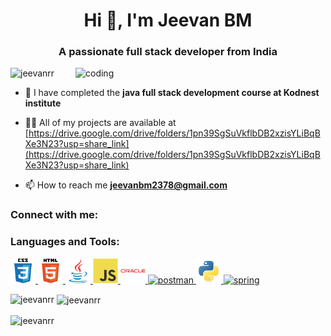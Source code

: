 <h1 align="center">Hi 👋, I'm Jeevan BM</h1>
<h3 align="center">A passionate full stack developer from India</h3>
<img align="right" alt="coding" width="400" src="https://camo.githubusercontent.com/a335a32660f02bd6ec0ffee9cdb23b8e95a5c50efa826d6ceca31f3a8ca72527/68747470733a2f2f6d656469612e74656e6f722e636f6d2f427162496854344d62376341414141642f70726f6772616d6d65722d726f756e6465642d65646765732e676966">
<p align="left"> <img src="https://komarev.com/ghpvc/?username=jeevanrr&label=Profile%20views&color=0e75b6&style=flat" alt="jeevanrr" /> </p>

- 🌱 I have completed the **java full stack development course at Kodnest institute**

- 👨‍💻 All of my projects are available at [https://drive.google.com/drive/folders/1pn39SgSuVkflbDB2xzisYLiBqBXe3N23?usp=share_link](https://drive.google.com/drive/folders/1pn39SgSuVkflbDB2xzisYLiBqBXe3N23?usp=share_link)

- 📫 How to reach me **jeevanbm2378@gmail.com**

<h3 align="left">Connect with me:</h3>
<p align="left">
</p>

<h3 align="left">Languages and Tools:</h3>
<p align="left"> <a href="https://www.w3schools.com/css/" target="_blank" rel="noreferrer"> <img src="https://raw.githubusercontent.com/devicons/devicon/master/icons/css3/css3-original-wordmark.svg" alt="css3" width="40" height="40"/> </a> <a href="https://www.w3.org/html/" target="_blank" rel="noreferrer"> <img src="https://raw.githubusercontent.com/devicons/devicon/master/icons/html5/html5-original-wordmark.svg" alt="html5" width="40" height="40"/> </a> <a href="https://www.java.com" target="_blank" rel="noreferrer"> <img src="https://raw.githubusercontent.com/devicons/devicon/master/icons/java/java-original.svg" alt="java" width="40" height="40"/> </a> <a href="https://developer.mozilla.org/en-US/docs/Web/JavaScript" target="_blank" rel="noreferrer"> <img src="https://raw.githubusercontent.com/devicons/devicon/master/icons/javascript/javascript-original.svg" alt="javascript" width="40" height="40"/> </a> <a href="https://www.oracle.com/" target="_blank" rel="noreferrer"> <img src="https://raw.githubusercontent.com/devicons/devicon/master/icons/oracle/oracle-original.svg" alt="oracle" width="40" height="40"/> </a> <a href="https://postman.com" target="_blank" rel="noreferrer"> <img src="https://www.vectorlogo.zone/logos/getpostman/getpostman-icon.svg" alt="postman" width="40" height="40"/> </a> <a href="https://www.python.org" target="_blank" rel="noreferrer"> <img src="https://raw.githubusercontent.com/devicons/devicon/master/icons/python/python-original.svg" alt="python" width="40" height="40"/> </a> <a href="https://spring.io/" target="_blank" rel="noreferrer"> <img src="https://www.vectorlogo.zone/logos/springio/springio-icon.svg" alt="spring" width="40" height="40"/> </a> </p>

<p><img align="left" src="https://github-readme-stats.vercel.app/api/top-langs?username=jeevanrr&show_icons=true&locale=en&layout=compact" alt="jeevanrr" /></p>

<p>&nbsp;<img align="center" src="https://github-readme-stats.vercel.app/api?username=jeevanrr&show_icons=true&locale=en" alt="jeevanrr" /></p>

<p><img align="center" src="https://github-readme-streak-stats.herokuapp.com/?user=jeevanrr&" alt="jeevanrr" /></p>
